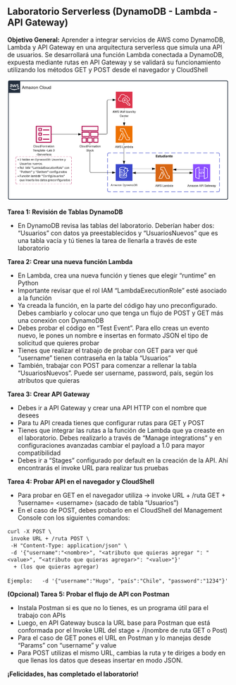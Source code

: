 ## Laboratorio Serverless (DynamoDB - Lambda - API Gateway)


**Objetivo General:** Aprender a integrar servicios de AWS como DynamoDB, Lambda y API Gateway en una arquitectura serverless que simula una API de usuarios. Se desarrollará una función Lambda conectada a DynamoDB, expuesta mediante rutas en API Gateway y se validará su funcionamiento utilizando los métodos GET y POST desde el navegador y CloudShell

![Arquitectura AWS](https://github.com/iscatalan/ServerlessLab/blob/main/Arquitectura%20laboratorio.png)


 
**Tarea 1: Revisión de Tablas DynamoDB**

- En DynamoDB revisa las tablas del laboratorio. Deberían haber dos: “Usuarios” con datos ya preestablecidos y “UsuariosNuevos” que es una tabla vacía y tú tienes la tarea de llenarla a través de este laboratorio

**Tarea 2: Crear una nueva función Lambda**

- En Lambda, crea una nueva función y tienes que elegir “runtime” en Python
- Importante revisar que el rol IAM “LambdaExecutionRole” esté asociado a la función
- Ya creada la función, en la parte del código hay uno preconfigurado. Debes cambiarlo y colocar uno que tenga un flujo de POST y GET más una conexión con DynamoDB
- Debes probar el código en “Test Event”. Para ello creas un evento nuevo, le pones un nombre e insertas en formato JSON el tipo de solicitud que quieres probar
- Tienes que realizar el trabajo de probar con GET para ver qué “username” tienen contraseña en la tabla “Usuarios”
- También, trabajar con POST para comenzar a rellenar la tabla “UsuariosNuevos”. Puede ser username, password, país, según los atributos que quieras

**Tarea 3: Crear API Gateway**
- Debes ir a API Gateway y crear una API HTTP con el nombre que desees 
- Para tu API creada tienes que configurar rutas para GET y POST
- Tienes que integrar las rutas a la función de Lambda que ya creaste en el laboratorio. Debes realizarlo a través de “Manage integrations” y en configuraciones avanzadas cambiar el payload a 1.0 para mayor compatibilidad
- Debes ir a “Stages” configurado por default en la creación de la API. Ahí encontrarás el invoke URL para realizar tus pruebas

**Tarea 4: Probar API en el navegador y CloudShell**
 
- Para probar en GET en el navegador utiliza → invoke URL + /ruta GET + ?username=  &lt;username&gt; (sacado de tabla “Usuarios”)
- En el caso de POST, debes probarlo en el CloudShell del Management Console con los siguientes comandos:
```bash~
curl -X POST \
 invoke URL + /ruta POST \ 
 -H "Content-Type: application/json" \
 -d '{"username":"<nombre>", "<atributo que quieras agregar ": "<value>", “<atributo que quieras agregar>": "<value>"}'  
  + (los que quieras agregar) 
 
Ejemplo:   -d '{"username":"Hugo", "país":"Chile", "password":"1234"}' 
```

**(Opcional) Tarea 5: Probar el flujo de API con Postman**

- Instala Postman si es que no lo tienes, es un programa útil para el trabajo con APIs
- Luego, en API Gateway busca la URL base para Postman que está conformada por el Invoke URL del stage + /(nombre de ruta GET o Post) 
- Para el caso de GET pones el URL en Postman y lo manejas desde “Params” con “username” y value 
- Para POST utilizas el mismo URL, cambias la ruta y te diriges a body en que llenas los datos que deseas insertar en modo JSON. 

**¡Felicidades, has completado el laboratorio!**
